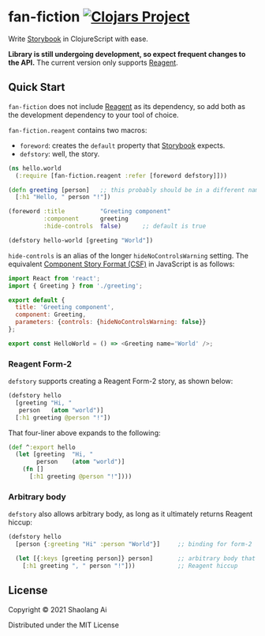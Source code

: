 # fan-fiction [![Clojars Project](https://img.shields.io/clojars/v/fan-fiction.svg)](https://clojars.org/fan-fiction)

Write [Storybook][storybook] in ClojureScript with ease.

__Library is still undergoing development, so expect frequent changes to
the API.__ The current version only supports [Reagent][reagent].

## Quick Start

`fan-fiction` does not include [Reagent][reagent] as its dependency, so
add both as the development dependency to your tool of choice.

`fan-fiction.reagent` contains two macros:

* `foreword`: creates the `default` property that [Storybook][storybook]
  expects.
* `defstory`: well, the story.

```clojure
(ns hello.world
  (:require [fan-fiction.reagent :refer [foreword defstory]]))

(defn greeting [person]   ;; this probably should be in a different namespace
  [:h1 "Hello, " person "!"])

(foreword :title          "Greeting component"
          :component      greeting
          :hide-controls  false)      ;; default is true

(defstory hello-world [greeting "World"])
```

`hide-controls` is an alias of the longer `hideNoControlsWarning` setting.
The equivalent [Component Story Format (CSF)][csf] in JavaScript is as follows:

```javascript
import React from 'react';
import { Greeting } from './greeting';

export default {
  title: 'Greeting component',
  component: Greeting,
  parameters: {controls: {hideNoControlsWarning: false}}
};

export const HelloWorld = () => <Greeting name='World' />;
```

### Reagent Form-2

`defstory` supports creating a Reagent Form-2 story, as shown below:

```clojure
(defstory hello
  [greeting "Hi, "
   person   (atom "world")]
  [:h1 greeting @person "!"])
```

That four-liner above expands to the following:

```clojure
(def ^:export hello
  (let [greeting  "Hi, "
        person    (atom "world")]
    (fn []
      [:h1 greeting @person "!"])))
```

### Arbitrary body

`defstory` also allows arbitrary body, as long as it ultimately returns
Reagent hiccup:

```clojure
(defstory hello
  [person {:greeting "Hi" :person "World"}]     ;; binding for form-2

  (let [{:keys [greeting person]} person]       ;; arbitrary body that return
    [:h1 greeting ", " person "!"]))            ;; Reagent hiccup
```

## License

Copyright © 2021 Shaolang Ai

Distributed under the MIT License

[storybook]: https://storybook.js.org
[reagent]: https://reagent-project.github.io
[csf]: https://storybook.js.org/docs/react/writing-stories/introduction#component-story-format
[args]: https://storybook.js.org/docs/react/writing-stories/args
